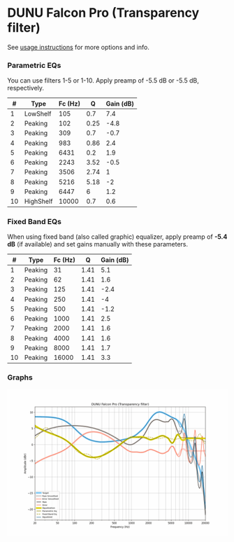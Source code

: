 # DUNU Falcon Pro (Transparency filter)
See [usage instructions](https://github.com/jaakkopasanen/AutoEq#usage) for more options and info.

### Parametric EQs
You can use filters 1-5 or 1-10. Apply preamp of -5.5 dB or -5.5 dB, respectively.

|   # | Type      |   Fc (Hz) |    Q |   Gain (dB) |
|-----|-----------|-----------|------|-------------|
|   1 | LowShelf  |       105 | 0.7  |         7.4 |
|   2 | Peaking   |       102 | 0.25 |        -4.8 |
|   3 | Peaking   |       309 | 0.7  |        -0.7 |
|   4 | Peaking   |       983 | 0.86 |         2.4 |
|   5 | Peaking   |      6431 | 0.2  |         1.9 |
|   6 | Peaking   |      2243 | 3.52 |        -0.5 |
|   7 | Peaking   |      3506 | 2.74 |         1   |
|   8 | Peaking   |      5216 | 5.18 |        -2   |
|   9 | Peaking   |      6447 | 6    |         1.2 |
|  10 | HighShelf |     10000 | 0.7  |         0.6 |

### Fixed Band EQs
When using fixed band (also called graphic) equalizer, apply preamp of **-5.4 dB** (if available) and set gains manually with these parameters.

|   # | Type    |   Fc (Hz) |    Q |   Gain (dB) |
|-----|---------|-----------|------|-------------|
|   1 | Peaking |        31 | 1.41 |         5.1 |
|   2 | Peaking |        62 | 1.41 |         1.6 |
|   3 | Peaking |       125 | 1.41 |        -2.4 |
|   4 | Peaking |       250 | 1.41 |        -4   |
|   5 | Peaking |       500 | 1.41 |        -1.2 |
|   6 | Peaking |      1000 | 1.41 |         2.5 |
|   7 | Peaking |      2000 | 1.41 |         1.6 |
|   8 | Peaking |      4000 | 1.41 |         1.6 |
|   9 | Peaking |      8000 | 1.41 |         1.7 |
|  10 | Peaking |     16000 | 1.41 |         3.3 |

### Graphs
![](./DUNU%20Falcon%20Pro%20(Transparency%20filter).png)
